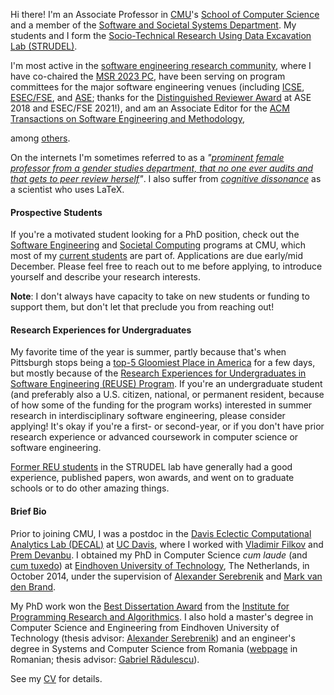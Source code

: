 Hi there! I'm an Associate Professor in [CMU](http://www.cmu.edu)'s 
[School of Computer Science](http://scs.cmu.edu) and a member of the 
[Software and Societal Systems Department](http://s3d.cmu.edu).
My students and I form the [Socio-Technical Research Using Data Excavation Lab 
(STRUDEL)](https://cmustrudel.github.io).

I'm most active in the [software engineering research community](http://csrankings.org/#/fromyear/2016/toyear/2023/index?soft),
where I have co-chaired the 
[MSR 2023 PC](https://conf.researchr.org/track/msr-2023/msr-2023-technical-papers),
have been serving on program committees for the major software engineering venues (including
[ICSE](https://2019.icse-conferences.org/committee/icse-2019-technical-papers-program-committee), 
[ESEC/FSE](https://esec-fse19.ut.ee/committees/research-papers/), and 
[ASE](https://2019.ase-conferences.org/committee/ase-2019-papers-program-committee);
thanks for the [Distinguished Reviewer Award](http://www.ase2018.com/?p=awards) at ASE 2018 and ESEC/FSE 2021!),
and am an Associate Editor for the [ACM Transactions on Software Engineering and Methodology](https://dl.acm.org/journal/tosem/editorial-board#associate-editors),
<!-- and am co-chairing the [SIGSOFT Initiative on Data-driven Introspection](https://www.sigsoft.org/annualrpt/2019annualreport.html), -->
among [others](/service/).

On the internets I'm sometimes referred to as a *"[prominent female professor from 
a gender studies department, that no one ever audits and that gets to peer review 
herself](http://developers.slashdot.org/comments.pl?sid=6780783&cid=48866403)"*.
I also suffer from [*cognitive dissonance*](http://lemire.me/blog/2015/01/14/knauff-and-nejasmic-recommend-banning-latex/)
as a scientist who uses LaTeX.


#### Prospective Students

If you're a motivated student looking for a PhD position, check out the 
[Software Engineering](https://se-phd.isri.cmu.edu) 
and [Societal Computing](https://sc.cs.cmu.edu) programs at CMU, which most of
my [current students](https://cmustrudel.github.io/people/) are part of. 
Applications are due early/mid December. 
Please feel free to reach out to me before applying, to introduce yourself and describe 
your research interests.

**Note**: I don't always have capacity to take on new students or funding to support 
them, but don't let that preclude you from reaching out!


#### Research Experiences for Undergraduates

My favorite time of the year is summer, partly because that's when Pittsburgh stops
being a [top-5 Gloomiest Place in America](https://www.bestplaces.net/news/gloomiest-places-in-america)
for a few days, but mostly because of the [Research Experiences for Undergraduates in 
Software Engineering (REUSE) Program](https://www.cmu.edu/scs/isr/reuse/).
If you're an undergraduate student (and preferably also a U.S. citizen, national, or 
permanent resident, because of how some of the funding for the program works)
interested in summer research in interdisciplinary software engineering, please 
consider applying!
It's okay if you're a first- or second-year, or if you don't have prior research 
experience or advanced coursework in computer science or software engineering.

[Former REU students](/reu/) in the STRUDEL lab have
generally had a good experience, published papers, won awards, and went on to graduate
schools or to do other amazing things.


#### Brief Bio

Prior to joining CMU, I was a postdoc in the 
[Davis Eclectic Computational Analytics Lab (DECAL)](http://decallab.cs.ucdavis.edu)
at [UC Davis](http://www.ucdavis.edu), where I worked with 
[Vladimir Filkov](http://www.cs.ucdavis.edu/~filkov/) and
[Prem Devanbu](http://www.cs.ucdavis.edu/~devanbu/).
I obtained my PhD in Computer Science *cum laude* (and 
[cum tuxedo](https://www.tue.nl/en/news/news-overview/21-10-2014-bogdan-vasilescu-obtains-his-phd-cum-laude-in-3-years-time/))
at [Eindhoven University of Technology](http://www.tue.nl/en/), The Netherlands, 
in October 2014, under the supervision of 
[Alexander Serebrenik](http://www.win.tue.nl/~aserebre/) and 
[Mark van den Brand](http://www.win.tue.nl/~mvdbrand/).
<!-- ([here's a 10 minute video summary](http://youtu.be/-rh0IJxagHI) of my thesis). -->
My PhD work won the [Best Dissertation Award](https://ipa.win.tue.nl/?page_id=565)
from the [Institute for Programming Research and Algorithmics](http://www.win.tue.nl/ipa/).
I also hold a master's degree in Computer Science and Engineering from 
Eindhoven University of Technology (thesis advisor: 
[Alexander Serebrenik](http://www.win.tue.nl/~aserebre/))
and an engineer's degree in Systems and Computer Science from Romania 
([webpage](http://www.upg-ploiesti.ro) in Romanian; thesis advisor: 
[Gabriel R&#259;dulescu](http://ac.upg-ploiesti.ro/gradulescu/gradulescu.php)).

See my <a href="cv.pdf" target="_blank">CV</a> for details.